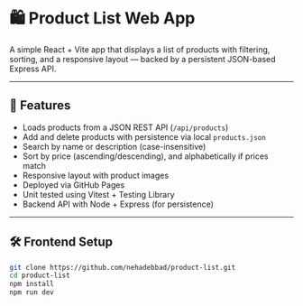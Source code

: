 # 🛍️ Product List Web App

A simple React + Vite app that displays a list of products with filtering, sorting, and a responsive layout — backed by a persistent JSON-based Express API.

---

## 🚀 Features

- Loads products from a JSON REST API (`/api/products`)
- Add and delete products with persistence via local `products.json`
- Search by name or description (case-insensitive)
- Sort by price (ascending/descending), and alphabetically if prices match
- Responsive layout with product images
- Deployed via GitHub Pages
- Unit tested using Vitest + Testing Library
- Backend API with Node + Express (for persistence)

---

## 🛠️ Frontend Setup

```bash
git clone https://github.com/nehadebbad/product-list.git
cd product-list
npm install
npm run dev
